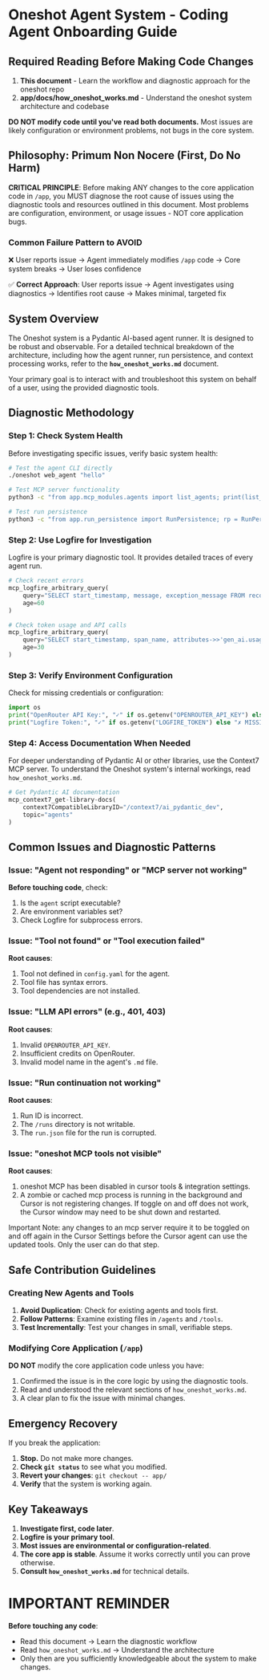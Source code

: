
# Oneshot Agent System - Coding Agent Onboarding Guide

## Required Reading Before Making Code Changes

1. **This document** - Learn the workflow and diagnostic approach for the oneshot repo
2. **app/docs/how_oneshot_works.md** - Understand the oneshot system architecture and codebase

**DO NOT modify code until you've read both documents.** Most issues are likely configuration or environment problems, not bugs in the core system.

## Philosophy: Primum Non Nocere (First, Do No Harm)

**CRITICAL PRINCIPLE**: Before making ANY changes to the core application code in `/app`, you MUST diagnose the root cause of issues using the diagnostic tools and resources outlined in this document. Most problems are configuration, environment, or usage issues - NOT core application bugs.

### Common Failure Pattern to AVOID
❌ User reports issue → Agent immediately modifies `/app` code → Core system breaks → User loses confidence

✅ **Correct Approach**: User reports issue → Agent investigates using diagnostics → Identifies root cause → Makes minimal, targeted fix

## System Overview

The Oneshot system is a Pydantic AI-based agent runner. It is designed to be robust and observable. For a detailed technical breakdown of the architecture, including how the agent runner, run persistence, and context processing works, refer to the **`how_oneshot_works.md`** document.

Your primary goal is to interact with and troubleshoot this system on behalf of a user, using the provided diagnostic tools.

## Diagnostic Methodology

### Step 1: Check System Health
Before investigating specific issues, verify basic system health:

```bash
# Test the agent CLI directly
./oneshot web_agent "hello"

# Test MCP server functionality
python3 -c "from app.mcp_modules.agents import list_agents; print(list_agents('.'))"

# Test run persistence
python3 -c "from app.run_persistence import RunPersistence; rp = RunPersistence(); print('Run persistence OK')"
```

### Step 2: Use Logfire for Investigation
Logfire is your primary diagnostic tool. It provides detailed traces of every agent run.

```python
# Check recent errors
mcp_logfire_arbitrary_query(
    query="SELECT start_timestamp, message, exception_message FROM records WHERE is_exception = true OR level >= 40 ORDER BY start_timestamp DESC LIMIT 10",
    age=60
)

# Check token usage and API calls
mcp_logfire_arbitrary_query(
    query="SELECT start_timestamp, span_name, attributes->>'gen_ai.usage.input_tokens' as input_tokens FROM records WHERE service_name = 'oneshot' ORDER BY start_timestamp DESC LIMIT 10",
    age=30
)
```

### Step 3: Verify Environment Configuration
Check for missing credentials or configuration:

```python
import os
print("OpenRouter API Key:", "✓" if os.getenv("OPENROUTER_API_KEY") else "✗ MISSING")
print("Logfire Token:", "✓" if os.getenv("LOGFIRE_TOKEN") else "✗ MISSING")
```

### Step 4: Access Documentation When Needed
For deeper understanding of Pydantic AI or other libraries, use the Context7 MCP server. To understand the Oneshot system's internal workings, read `how_oneshot_works.md`.

```python
# Get Pydantic AI documentation
mcp_context7_get-library-docs(
    context7CompatibleLibraryID="/context7/ai_pydantic_dev",
    topic="agents"
)
```

## Common Issues and Diagnostic Patterns

### Issue: "Agent not responding" or "MCP server not working"
**Before touching code**, check:
1. Is the `agent` script executable?
2. Are environment variables set?
3. Check Logfire for subprocess errors.

### Issue: "Tool not found" or "Tool execution failed"
**Root causes**:
1. Tool not defined in `config.yaml` for the agent.
2. Tool file has syntax errors.
3. Tool dependencies are not installed.

### Issue: "LLM API errors" (e.g., 401, 403)
**Root causes**:
1. Invalid `OPENROUTER_API_KEY`.
2. Insufficient credits on OpenRouter.
3. Invalid model name in the agent's `.md` file.

### Issue: "Run continuation not working"
**Root causes**:
1. Run ID is incorrect.
2. The `/runs` directory is not writable.
3. The `run.json` file for the run is corrupted.

### Issue: "oneshot MCP tools not visible"
**Root causes**:
1. oneshot MCP has been disabled in cursor tools & integration settings.
2. A zombie or cached mcp process is running in the background and Cursor is not registering changes. If toggle on and off does not work, the Cursor window may need to be shut down and restarted.

Important Note: any changes to an mcp server require it to be toggled on and off again in the Cursor Settings before the Cursor agent can use the updated tools. Only the user can do that step.

## Safe Contribution Guidelines

### Creating New Agents and Tools
1.  **Avoid Duplication**: Check for existing agents and tools first.
2.  **Follow Patterns**: Examine existing files in `/agents` and `/tools`.
3.  **Test Incrementally**: Test your changes in small, verifiable steps.

### Modifying Core Application (`/app`)
**DO NOT** modify the core application code unless you have:
1.  Confirmed the issue is in the core logic by using the diagnostic tools.
2.  Read and understood the relevant sections of `how_oneshot_works.md`.
3.  A clear plan to fix the issue with minimal changes.

## Emergency Recovery

If you break the application:
1.  **Stop.** Do not make more changes.
2.  **Check `git status`** to see what you modified.
3.  **Revert your changes**: `git checkout -- app/`
4.  **Verify** that the system is working again.

## Key Takeaways

1.  **Investigate first, code later**.
2.  **Logfire is your primary tool**.
3.  **Most issues are environmental or configuration-related**.
4.  **The core app is stable**. Assume it works correctly until you can prove otherwise.
5.  **Consult `how_oneshot_works.md`** for technical details.

# IMPORTANT REMINDER

**Before touching any code**: 
- Read this document → Learn the diagnostic workflow
- Read `how_oneshot_works.md` → Understand the architecture
- Only then are you sufficiently knowledgeable about the system to make changes.